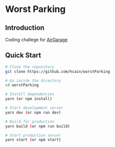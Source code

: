 # Worst Parking

## Introduction

Coding challege for [AirGarage](https://airgara.ge/)

## Quick Start

```bash
# Clone the repository
git clone https://github.com/hcain/worstParking

# Go inside the directory
cd worstParking

# Install dependencies
yarn (or npm install)

# Start development server
yarn dev (or npm run dev)

# Build for production
yarn build (or npm run build)

# Start production server
yarn start (or npm start)
```

